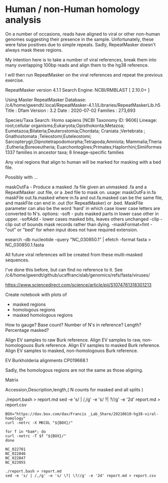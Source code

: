 # Human / non-Human homology analysis


On a number of occasions, reads have aligned to viral or other non-human genomes suggesting their presence in the sample.
Unfortunately, these were false positives due to simple repeats.
Sadly, RepeatMasker doesn't always mask these regions.

My intention here is to take a number of viral references, break them into many overlapping 100bp reads and align them to the hg38 reference.

I will then run RepeatMasker on the viral references and repeat the previous exercise.



RepeatMasker version 4.1.1
Search Engine: NCBI/RMBLAST [ 2.10.0+ ]

Using Master RepeatMasker Database: /c4/home/gwendt/.local/RepeatMasker-4.1.1/Libraries/RepeatMaskerLib.h5
  Title    : Dfam
  Version  : 3.2
  Date     : 2020-07-02
  Families : 273,693

Species/Taxa Search:
  Homo sapiens [NCBI Taxonomy ID: 9606]
  Lineage: root;cellular organisms;Eukaryota;Opisthokonta;Metazoa;
           Eumetazoa;Bilateria;Deuterostomia;Chordata;
           Craniata <chordates>;Vertebrata <vertebrates>;
           Gnathostomata <vertebrates>;Teleostomi;Euteleostomi;
           Sarcopterygii;Dipnotetrapodomorpha;Tetrapoda;Amniota;
           Mammalia;Theria <mammals>;Eutheria;Boreoeutheria;
           Euarchontoglires;Primates;Haplorrhini;Simiiformes
  1337 families in ancestor taxa; 8 lineage-specific families








Any viral regions that align to human will be marked for masking with a bed file.

Possibly with ...

maskOutFa - Produce a masked .fa file given an unmasked .fa and
a RepeatMasker .out file, or a .bed file to mask on.
usage:
   maskOutFa in.fa maskFile out.fa.masked
where in.fa and out.fa.masked can be the same file, and
maskFile can end in .out (for RepeatMasker) or .bed.
MaskFile parameter can also be the word 'hard' in which case 
lower case letters are converted to N's.
options:
   -soft - puts masked parts in lower case other in upper.
   -softAdd - lower cases masked bits, leaves others unchanged
   -clip - clip out of bounds mask records rather than dying.
   -maskFormat=fmt - "out" or "bed" for when input does not have required extension.


esearch -db nucleotide -query "NC_030850.1" | efetch -format fasta > NC_030850.1.fasta








All future viral references will be created from these multi-masked sequences.



I've done this before, but can find no reference to it.
See
/c4/home/gwendt/github/ucsffrancislab/genomics/refs/fasta/viruses/






https://www.sciencedirect.com/science/article/pii/S1074761318301213



Create notebook with plots of 
* masked regions
* homologous regions
* masked homologous regions

How to gauge? Base count? Number of N's in reference?
Length? Percentage masked?


Align EV samples to raw Burk reference.
Align EV samples to raw, non-homologouos Burk reference.
Align EV samples to masked Burk reference.
Align EV samples to masked, non-homologouos Burk reference.

EV Burkholderia alignments CP019668.1

Sadly, the homologous regions are not the same as those aligning.






Matrix


Accession,Description,length,( N counts for masked and all splits )




./report.bash > report.md
sed -e 's/ | /,/g' -e 's/ \?| \?//g' -e '2d' report.md > report.csv









```
BOX="https://dav.box.com/dav/Francis _Lab_Share/20210610-hg38-viral-homology"
curl -netrc -X MKCOL "${BOX}/"

for f in *bam*; do
curl -netrc -T $f "${BOX}/"
done
```




```
NC_022701
NC_022846
NC_022847
NC_023955
```


```
./report.bash > report.md
sed -e 's/ | /,/g' -e 's/ \?| \?//g' -e '2d' report.md > report.csv
```


